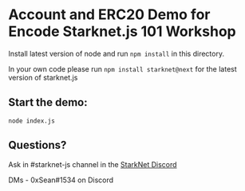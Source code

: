 # Account and ERC20 Demo for Encode Starknet.js 101 Workshop

Install latest version of node and run `npm install` in this directory.

In your own code please run `npm install starknet@next` for the latest version of starknet.js

## Start the demo:

`node index.js`

## Questions?

Ask in #starknet-js channel in the [StarkNet Discord](https://discord.gg/uJ9HZTUk2Y)

DMs - 0xSean#1534 on Discord
